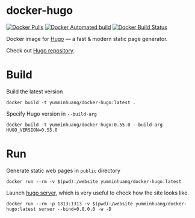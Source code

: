# docker-hugo

[![Docker Pulls](https://img.shields.io/docker/pulls/yumminhuang/docker-hugo.svg)](https://hub.docker.com/r/yumminhuang/docker-hugo/)
[![Docker Automated build](https://img.shields.io/docker/automated/yumminhuang/docker-hugo.svg)](https://github.com/yumminhuang/docker-hugo)
[![Docker Build Status](https://img.shields.io/docker/build/yumminhuang/docker-hugo.svg)](https://hub.docker.com/r/yumminhuang/docker-hugo/builds/)

Docker image for [Hugo](https://gohugo.io/) —  a fast & modern static page generator.

Check out [Hugo repository](https://github.com/gohugoio/hugo).

# Build

Build the latest version

```shell
docker build -t yumminhuang/docker-hugo:latest .
```

Specify Hugo version in `--build-arg`

```shell
docker build -t yumminhuang/docker-hugo:0.55.0 --build-arg HUGO_VERSION=0.55.0
```

# Run

Generate static web pages in `public` directory

```shell
docker run --rm -v $(pwd):/website yumminhuang/docker-hugo:latest
```

Launch [hugo server](https://gohugo.io/commands/hugo_server/), which is very useful to check how the site looks like.

```shell
docker run --rm -p 1313:1313 -v $(pwd):/website yumminhuang/docker-hugo:latest server --bind=0.0.0.0 -w -D
```
